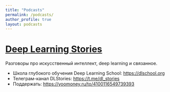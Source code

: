 ```yaml
---
title: "Podcasts"
permalink: /podcasts/
author_profile: true
layout: podcasts
---
```


# [Deep Learning Stories](https://music.yandex.ru/album/17951713)

Разговоры про искусственный интеллект, deep learning и связанное.

- Школа глубокого обучения Deep Learning School: <https://dlschool.org>
- Телеграм-канал DLStories: <https://t.me/dl_stories>
- Поддержать: <https://yoomoney.ru/to/4100116549739393>
